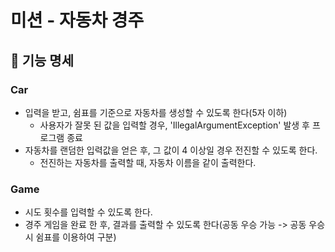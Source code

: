 # 미션 - 자동차 경주

## 🚀 기능 명세

### Car
- 입력을 받고, 쉼표를 기준으로 자동차를 생성할 수 있도록 한다(5자 이하)                         
  - 사용자가 잘못 된 값을 입력할 경우, 'IllegalArgumentException' 발생 후 프로그램 종료         
- 자동차를 랜덤한 입력값을 얻은 후, 그 값이 4 이상일 경우 전진할 수 있도록 한다.
  - 전진하는 자동차를 출력할 때, 자동차 이름을 같이 출력한다. 
   

### Game
- 시도 횟수를 입력할 수 있도록 한다.
- 경주 게임을 완료 한 후, 결과를 출력할 수 있도록 한다(공동 우승 가능 -> 공동 우승 시 쉼표를 이용하여 구분)

